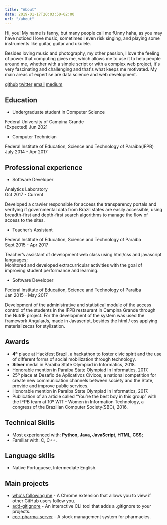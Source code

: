 ```yaml
---
title: "About"
date: 2019-01-17T20:03:50-02:00
url: "/about"
---
```

Hi, you! My name is fanny, but many people call me fUnny haha, as you may have noticed I love music, sometimes I even risk singing, and playing some instruments like guitar, guitar and ukulele.

Besides loving music and photography, my other passion, I love the feeling of power that computing gives me, which allows me to use it to help people around me, whether with a simple script or with a complex web project, it's very fascinating and challenging and that's what keeps me motivated. My main areas of expertise are data science and web development.

[github](https://github.com/fannyvieira) [twitter](https://twitter.com/fannyvieiira) [email](mailto:fanny.vieira@ccc.ufcg.edu.br) [medium](https://medium.com/@fannyvieira)


## Education

- Undergraduate student in Computer Science

Federal University of Campina Grande  
(Expected) Jun 2021  

- Computer Technician

Federal Institute of Education, Science and Technology of Paraíba(IFPB) 
July 2014 - Apr 2017


## Professional experience


* Software Developer

Analytics Laboratory  
Oct 2017 - Current

Developed a crawler responsible for access the transparency portals and verifying if governmental data from Brazil states are easily accessible, using breadth-first and depth-first search algorithms to manage the flow of access to the sites.


* Teacher’s Assistant

Federal Institute of Education, Science and Technology of Paraíba  
Sept 2015 - Apr 2017

Teacher’s assistant of development web class using html/css and javascript languages;  
Monitored and developed extracurricular activities with the goal of improving student performance and learning. 


* Software Developer              

Federal Institute of Education, Science and Technology of Paraíba                  
Jan 2015 - May 2017 

Development of the administrative and statistical module of the access control of the students in the IFPB restaurant in Campina Grande through the NutrIF project. For the development of the system was used the framework AngularJs, made in Javascript, besides the html / css applying materializecss for stylization.


## Awards
- **4º** place at Hackfest Brazil, a hackathon to foster civic spirit and the use of different forms of social mobilization through technology.
- **Silver** medal in Paraíba State Olympiad in Informatics, 2018.
- Honorable mention in Paraiba State Olympiad in Informatics, 2017.
- 25º place at Desafio de Aplicativos Cívicos, a national competition for create new communication channels between society and the State, provide and improve public services.
- Honorable mention in Paraiba State Olympiad in Informatics, 2017.
- Publication of an article called “You’re the best boy in this group” with the IFPB team at 10º WIT - Women in Information Technology, a congress of the Brazilian Computer Society(SBC), 2016.


## Technical Skills
- Most experienced with: **Python, Java, JavaScript, HTML, CSS;**
- Familiar with: C, C++.


## Language skills
- Native Portuguese, Intermediate English.


## Main projects

* [who's following me](https://github.com/FannyVieira/whosfollowingme.git) - A Chrome extension that allows you to view if other GitHub users follow you. 
* [add-gitignore](https://github.com/FannyVieira/add-gitignore.git) - An interactive CLI tool that adds a .gitignore to your projects.
* [ccc-pharma-server](https://github.com/SpinnelSun/CCCPharmaServer.git) - A stock management system for pharmacies.



